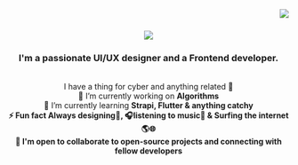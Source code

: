 <img align="right" src="https://visitor-badge.laobi.icu/badge?page_id=asare4u.asare4u" />

<h1 align="center">
    <img src="https://readme-typing-svg.herokuapp.com/?font=Righteous&size=35&center=true&vCenter=true&width=500&height=70&duration=4000&lines=Asare+Here!+👋;+Welcome+to+my+space!+🤗+✨;" />
</h1>

<h3 align="center">I'm a passionate UI/UX designer and a Frontend developer.</h3><br>

<div align= "center">I have a thing for cyber and anything related 🤖<br>
🔭 I’m currently working on <strong>Algorithms</strong><br>
🌱 I’m currently learning <strong>Strapi, Flutter & anything catchy</stong><br>
⚡ Fun fact <strong>Always designing🎨, 🎧listening to music🎵 & Surfing the internet🌎🌐</strong><br>
🤝 I'm open to collaborate <strong>to open-source projects and connecting with fellow developers</strong>
</div>
